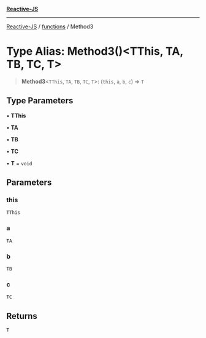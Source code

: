 [**Reactive-JS**](../../README.md)

***

[Reactive-JS](../../README.md) / [functions](../README.md) / Method3

# Type Alias: Method3()\<TThis, TA, TB, TC, T\>

> **Method3**\<`TThis`, `TA`, `TB`, `TC`, `T`\>: (`this`, `a`, `b`, `c`) => `T`

## Type Parameters

• **TThis**

• **TA**

• **TB**

• **TC**

• **T** = `void`

## Parameters

### this

`TThis`

### a

`TA`

### b

`TB`

### c

`TC`

## Returns

`T`
